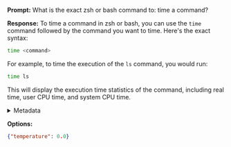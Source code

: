 **Prompt:**
What is the exact zsh or bash command to: time a command?

**Response:**
To time a command in zsh or bash, you can use the `time` command followed by the command you want to time. Here's the exact syntax:

```bash
time <command>
```

For example, to time the execution of the `ls` command, you would run:

```bash
time ls
```

This will display the execution time statistics of the command, including real time, user CPU time, and system CPU time.

<details><summary>Metadata</summary>

- Duration: 4010 ms
- Datetime: 2023-08-06T15:18:30.738861
- Model: gpt-3.5-turbo-0613

</details>

**Options:**
```json
{"temperature": 0.0}
```

